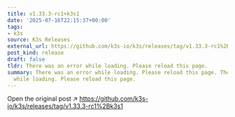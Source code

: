 ```yaml
---
title: v1.33.3-rc1+k3s1
date: '2025-07-16T22:15:37+00:00'
tags:
- k3s
source: K3s Releases
external_url: https://github.com/k3s-io/k3s/releases/tag/v1.33.3-rc1%2Bk3s1
post_kind: release
draft: false
tldr: There was an error while loading. Please reload this page.
summary: There was an error while loading. Please reload this page. There was an error
  while loading. Please reload this page.
---
```

Open the original post ↗ https://github.com/k3s-io/k3s/releases/tag/v1.33.3-rc1%2Bk3s1
